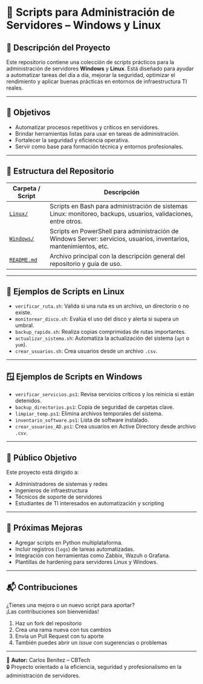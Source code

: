 # 🧰 Scripts para Administración de Servidores – Windows y Linux

## 📌 Descripción del Proyecto

Este repositorio contiene una colección de scripts prácticos para la administración de servidores **Windows** y **Linux**. Está diseñado para ayudar a automatizar tareas del día a día, mejorar la seguridad, optimizar el rendimiento y aplicar buenas prácticas en entornos de infraestructura TI reales.

---

## 🎯 Objetivos

- Automatizar procesos repetitivos y críticos en servidores.
- Brindar herramientas listas para usar en tareas de administración.
- Fortalecer la seguridad y eficiencia operativa.
- Servir como base para formación técnica y entornos profesionales.

---

## 📁 Estructura del Repositorio

| Carpeta / Script                | Descripción                                                                 |
|--------------------------------|-----------------------------------------------------------------------------|
| [`Linux/`](./Linux)            | Scripts en Bash para administración de sistemas Linux: monitoreo, backups, usuarios, validaciones, entre otros. |
| [`Windows/`](./Windows)        | Scripts en PowerShell para administración de Windows Server: servicios, usuarios, inventarios, mantenimientos, etc. |
| [`README.md`](./README.md)     | Archivo principal con la descripción general del repositorio y guía de uso. |

---

## 🐧 Ejemplos de Scripts en Linux

- `verificar_ruta.sh`: Valida si una ruta es un archivo, un directorio o no existe.
- `monitorear_disco.sh`: Evalúa el uso del disco y alerta si supera un umbral.
- `backup_rapido.sh`: Realiza copias comprimidas de rutas importantes.
- `actualizar_sistema.sh`: Automatiza la actualización del sistema (`apt` o `yum`).
- `crear_usuarios.sh`: Crea usuarios desde un archivo `.csv`.

---

## 🪟 Ejemplos de Scripts en Windows

- `verificar_servicios.ps1`: Revisa servicios críticos y los reinicia si están detenidos.
- `backup_directorios.ps1`: Copia de seguridad de carpetas clave.
- `limpiar_temp.ps1`: Elimina archivos temporales del sistema.
- `inventario_software.ps1`: Lista de software instalado.
- `crear_usuarios_AD.ps1`: Crea usuarios en Active Directory desde archivo `.csv`.

---

## 👥 Público Objetivo

Este proyecto está dirigido a:

- Administradores de sistemas y redes
- Ingenieros de infraestructura
- Técnicos de soporte de servidores
- Estudiantes de TI interesados en automatización y scripting

---

## 🚀 Próximas Mejoras

- Agregar scripts en Python multiplataforma.
- Incluir registros (`logs`) de tareas automatizadas.
- Integración con herramientas como Zabbix, Wazuh o Grafana.
- Plantillas de hardening para servidores Linux y Windows.

---

## 📬 Contribuciones

¿Tienes una mejora o un nuevo script para aportar?  
¡Las contribuciones son bienvenidas!

1. Haz un fork del repositorio
2. Crea una rama nueva con tus cambios
3. Envía un Pull Request con tu aporte
4. También puedes abrir un *issue* con sugerencias o problemas

---

📌 **Autor:** Carlos Benítez – CBTech  
🔒 Proyecto orientado a la eficiencia, seguridad y profesionalismo en la administración de servidores.


